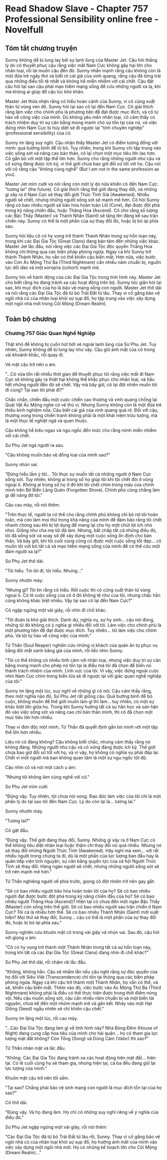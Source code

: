 # Read Shadow Slave - Chapter 757 Professional Sensibility online free - Novelfull

## Tóm tắt chương truyện

Sunny không dễ bị lung lay bởi sự lạnh lùng của Master Jet. Cậu hỏi thẳng lý do cô thuyết phục cậu rằng việc mất Nam Cực không gây hại lớn cho nhân loại, rồi lại muốn cậu đến đó. Sunny nhấn mạnh rằng cậu không còn là một đứa trẻ ngây thơ và biết rõ cái giá của vinh quang, rằng cậu đã từng trải qua những điều tồi tệ nhất và không hề miễn nhiễm với cái chết. Cậu đặt câu hỏi tại sao cậu phải mạo hiểm mạng sống để cứu những người xa lạ, khi mà không ai giúp đỡ cậu lúc khó khăn.

Master Jet thừa nhận rằng cô hiểu hoàn cảnh của Sunny, vì cô cũng xuất thân từ vùng ven đô. Sunny hỏi tại sao cô lại đến Nam Cực. Cô giải thích rằng làm việc cho chính phủ là phương tiện để đạt được mục đích, và cô tự hào về công việc của mình. Dù không yêu mến nhân loại, cô cảm thấy có trách nhiệm duy trì sự cân bằng mong manh cho sự tồn tại của nó, và việc đứng nhìn Nam Cực bị hủy diệt sẽ đi ngược lại "tính chuyên nghiệp" (professional sensibility) của cô.

Sunny im lặng suy nghĩ. Cậu nhận thấy Master Jet có điểm tương đồng với mình: quá bướng bỉnh để từ bỏ. Tuy nhiên, trong khi Sunny chỉ tập trung vào việc sống sót và nâng cao bản thân, cô lại chọn một mục tiêu lớn lao hơn. Cô gắn bó với một tập thể lớn hơn. Sunny cho rằng những người như cậu và cô xứng đáng được ích kỷ, vì thế giới chưa bao giờ đối xử tốt với họ. Cậu nói với cô rằng cậu "không cùng nghề" (But I am not in the same profession as you).

Master Jet mỉm cười và nói rằng còn một lý do nữa khiến cô đến Nam Cực: "tương lai" (the future). Cô giải thích rằng thế giới đang thay đổi, và những gì xảy ra ở Nam Cực sẽ thay đổi giới Thức Tỉnh Giả (Awakened). Nhiều người sẽ chết, nhưng những người sống sót sẽ mạnh mẽ hơn. Cô hỏi Sunny rằng có bao nhiêu người sẽ bão hòa hoàn toàn Lõi (Core), đạt được đột phá trong kỹ năng chiến đấu, hoặc Thăng Hoa (Ascend). Cô cho rằng số lượng các Bậc Thầy (Master) và Thánh Nhân (Saint) sẽ tăng lên đáng kể sau trận chiến này. Sunny có thể là một phần của sự thay đổi đó, hoặc bị bỏ lại phía sau.

Sunny hỏi liệu cô có hy vọng trở thành Thánh Nhân trong sự hỗn loạn này, trong khi các Đại Gia Tộc (Great Clans) đang bận tâm đến những việc khác. Master Jet lắc đầu, nói rằng việc các Đại Gia Tộc độc quyền Thăng Hoa không chỉ thông qua các biện pháp phòng ngừa. Ngay cả khi Sunny trở thành Thánh Nhân, họ vẫn có thể khiến cậu biến mất. Hơn nữa, việc bước vào Cơn Ác Mộng Thứ Ba (Third Nightmare) cần nhiều năm chuẩn bị, nguồn lực dồi dào và một когорта (cohort) mạnh mẽ.

Sunny hỏi về hành động của các Đại Gia Tộc trong tình hình này. Master Jet cho biết rằng họ đang tránh xa các hoạt động trên bộ. Sunny tức giận hỏi tại sao, khi mục đích của họ là bảo vệ mạng sống con người. Master Jet thở dài và nói rằng các Đại Gia Tộc đã từ bỏ Trái Đất từ lâu. Thay vì cố gắng bảo vệ ngôi nhà cũ của nhân loại khỏi sự sụp đổ, họ tập trung vào việc xây dựng một ngôi nhà mới trong Cõi Mộng (Dream Realm).

## Toàn bộ chương

### Chương 757 Giác Quan Nghề Nghiệp

Thật khó để không bị cuốn hút bởi vẻ ngoài lạnh lùng của Sư Phụ Jet. Tuy nhiên, Sunny không dễ bị lung lay như vậy. Cậu giữ ánh mắt của cô trong vài khoảnh khắc, rồi quay đi.

Vẻ mặt cậu trở nên u ám.

"...Cô vừa tốn rất nhiều thời gian để thuyết phục tôi rằng việc mất đi Nam Cực sẽ không gây ra thiệt hại không thể khắc phục cho nhân loại, và hầu hết những người đến đó sẽ chết. Vậy mà bây giờ, cô lại đột nhiên muốn tôi đi cùng? Tại sao tôi phải đi?"

Chắc chắn, chiến đấu một cuộc chiến cao thượng và vinh quang chống lại Quái Vật Ác Mộng nghe có vẻ thú vị. Nhưng Sunny không còn là một đứa trẻ thiếu kinh nghiệm nữa. Cậu biết cái giá của vinh quang quá rõ. Đối với cậu, thương vong trong chiến tranh không phải là một khái niệm trừu tượng, mà là một thực tế nghiệt ngã và quen thuộc.

Cậu không hề kiêu ngạo và ngu ngốc đến mức cho rằng mình miễn nhiễm với cái chết.

Sư Phụ Jet ngả người ra sau.

"Cậu không muốn bảo vệ đồng loại của mình sao?"

Sunny nhún vai.

"Đừng hiểu lầm ý tôi... Tôi thực sự muốn tất cả những người ở Nam Cực sống sót. Tuy nhiên, không ai trong số họ giúp tôi khi tôi chết đói ở vùng ngoại ô. Không ai trong số họ ở đó khi tôi chết chìm trong máu của chính mình trên Bờ Biển Lãng Quên (Forgotten Shore). Chính phủ cũng chẳng làm gì để nâng đỡ tôi."

Cậu cau mày, rồi nói thêm:

"Trên thực tế, người ta có thể cho rằng chính phủ không chỉ bỏ rơi tôi hoàn toàn, mà còn làm mọi thứ trong khả năng của mình để đảm bảo rằng tôi chết nhanh chóng sau khi bị lợi dụng để mang lại cho họ một chút lợi ích nhỏ nhoi. Giống như cha mẹ tôi đã làm. Nhưng, bất chấp tất cả những điều đó, tôi đã sống sót và xoay sở để xây dựng một cuộc sống ổn định cho bản thân. Và bây giờ, khi tôi cuối cùng cũng có được một cuộc sống tốt đẹp... cô muốn tôi vứt bỏ tất cả và mạo hiểm mạng sống của mình để có thể cứu một đám người xa lạ?"

Sư Phụ Jet thở dài.

"Tôi hiểu. Tin tôi đi, tôi hiểu. Nhưng..."

Sunny nhướn mày:

"Nhưng gì? Tôi tin rằng cô hiểu. Rốt cuộc thì cô cũng xuất thân từ vùng ngoại ô. Có lẽ cuộc sống của cô ở đó không tệ như của tôi, nhưng chắc hẳn cũng không khác biệt nhiều. Vậy tại sao cô lại đến Nam Cực?"

Cô ngập ngừng một vài giây, rồi nhìn đi chỗ khác.

"Tôi đoán là khó giải thích. Danh dự, nghĩa vụ, sự hy sinh... cậu nói đúng, những từ đó không có ý nghĩa gì nhiều đối với tôi. Làm việc cho chính phủ là một phương tiện để đạt được mục đích. Tuy nhiên... tôi làm việc cho chính phủ. Và tôi tự hào về công việc của mình."

Tử Thần (Soul Reaper) nghiên cứu những vị khách của quán ăn tự phục vụ bằng đôi mắt xanh băng giá của mình, rồi liếc nhìn Sunny.

"Tôi có thể không có nhiều tình cảm với nhân loại, nhưng việc duy trì sự cân bằng mong manh cho phép nó tồn tại là điều mà tôi đã chọn để biến nó thành trách nhiệm của mình. Lĩnh vực của tôi. Vì vậy, việc đứng ngoài cuộc nhìn Nam Cực chìm trong biển lửa sẽ đi ngược lại với giác quan nghề nghiệp của tôi."

Sunny im lặng một lúc, suy nghĩ về những gì cô nói. Cậu cảm thấy rằng, theo một nghĩa nào đó, Sư Phụ Jet rất giống cậu. Quá bướng bỉnh để bỏ cuộc, không muốn để thế giới muốn làm gì thì làm... tuy nhiên, có một sự khác biệt lớn giữa họ. Trong khi Sunny hướng tất cả sự hằn học và oán hận đó vào việc sống sót và nâng cao chỉ bản thân mình, thì cô đã chọn một mục tiêu lớn hơn nhiều.

Thay vì đơn độc một mình, Tử Thần đã quyết định gắn bó mình với một tập thể lớn hơn nhiều.

Liệu nó có đáng không? Cậu không biết chắc, nhưng cảm thấy rằng nó không đáng. Những người như cậu và cô xứng đáng được ích kỷ. Thế giới chưa bao giờ đối xử tốt với họ, và vì vậy, họ không có nghĩa vụ phải đáp lại. Chết vì một người mà bạn không quan tâm là một sự ngu ngốc tột độ.

Cậu nhìn cô và nói một cách u ám:

"Nhưng tôi không làm cùng nghề với cô."

Sư Phụ Jet mỉm cười.

"Đúng vậy. Tuy nhiên, tôi chưa nói xong. Đạo đức làm việc của tôi chỉ là một phần lý do tại sao tôi đến Nam Cực. Lý do còn lại là... tương lai."

Sunny nhướn mày.

"Tương lai?"

Cô gật đầu.

"Đúng vậy. Thế giới đang thay đổi, Sunny. Những gì xảy ra ở Nam Cực có thể không tiêu diệt nhân loại hoặc thậm chí thay đổi nó quá nhiều. Nhưng nó sẽ thay đổi những Người Thức Tỉnh (Awakened). Hãy nghĩ mà xem... với rất nhiều người trong chúng ta đi, dù là một phần của lực lượng ban đầu hay là quân tiếp viện tình nguyện, sự cân bằng quyền lực của xã hội Người Thức Tỉnh sẽ thay đổi. Hàng ngàn người sẽ chết, nhưng những người sống sót sẽ trở nên mạnh mẽ hơn."

Tử Thần nghiêng người về phía trước, giọng cô đột nhiên trở nên gay gắt:

"Sẽ có bao nhiêu người bão hòa hoàn toàn lõi của họ? Sẽ có bao nhiêu người đạt được bước đột phá trong kỹ năng chiến đấu của họ? Sẽ có bao nhiêu người Thăng Hoa (Ascend)? Hiện tại có chưa đến một ngàn Bậc Thầy (Master) còn sống trên thế giới. Sẽ có bao nhiêu người sau trận chiến ở Nam Cực? Tôi cá là nhiều hơn thế. Sẽ có bao nhiêu Thánh Nhân (Saint) mới xuất hiện? Mọi thứ sẽ thay đổi, Sunny... cậu có thể là một phần của sự thay đổi đó, hoặc bị bỏ lại phía sau."

Sunny nghiên cứu khuôn mặt cô trong vài giây và nhún vai. Sau đó, cậu hỏi với giọng u ám:

"Cô có hy vọng trở thành một Thánh Nhân trong tất cả sự hỗn loạn này, trong khi tất cả các Đại Gia Tộc (Great Clans) đang nhìn đi chỗ khác?"

Sư Phụ Jet thở dài, rồi chậm rãi lắc đầu.

"Không, không hẳn. Cậu sẽ nhầm lẫn nếu cậu nghĩ rằng sự độc quyền của họ đối với Siêu Việt (Transcendence) chỉ tồn tại thông qua các biện pháp phòng ngừa. Ngay cả khi cậu trở thành một Thánh Nhân, họ vẫn có thể, và sẽ, khiến cậu biến mất. Thêm vào đó, việc bước vào Ác Mộng Thứ Ba (Third Nightmare) không phải là điều có thể thực hiện được trong thời điểm nóng vội. Nếu cậu muốn sống sót, cậu cần nhiều năm chuẩn bị và một biển tài nguyên, chưa kể đến một nhóm mạnh mẽ và gắn kết. Nhảy vào một Hạt Giống (Seed) ngẫu nhiên sẽ chỉ khiến cậu chết."

Sunny im lặng một lúc, rồi cau mày.

"...Các Đại Gia Tộc đang làm gì về tình hình này? Nhà Bóng Đêm (House of Night) đang cung cấp hoa tiêu của mình cho hải quân... họ có tham gia lực lượng mặt đất không? Còn Tống (Song) và Dũng Cảm (Valor) thì sao?"

Tử Thần nhăn mặt và lắc đầu.

"Không. Các Đại Gia Tộc đang tránh xa các hoạt động trên mặt đất... hiện tại. Có lẽ cuối cùng họ sẽ tham gia, nhưng hiện tại, cả ba đều đang giữ lại lực lượng của mình."

Khuôn mặt cậu trở nên tối sầm.

"Tại sao? Chẳng phải bảo vệ sinh mạng con người là mục đích tồn tại của họ sao?"

Cô thở dài.

"Đúng vậy. Và họ đang làm. Họ chỉ có những suy nghĩ riêng về ý nghĩa của điều đó."

Sư Phụ Jet ngập ngừng một vài giây, rồi nói thêm:

"Các Đại Gia Tộc đã từ bỏ Trái Đất từ lâu rồi, Sunny. Thay vì cố gắng bảo vệ ngôi nhà cũ của nhân loại khỏi sự sụp đổ, họ hướng ánh mắt của mình vào việc xây dựng một ngôi nhà mới. Họ có những kế hoạch lớn cho Cõi Mộng (Dream Realm)..."